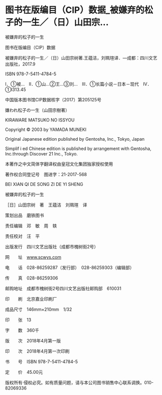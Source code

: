 # 图书在版编目（CIP）数据_被嫌弃的松子的一生／（日）山田宗...

被嫌弃的松子的一生

图书在版编目（CIP）数据

被嫌弃的松子的一生／（日）山田宗树著.王蕴洁，刘珮瑄译．—成都：四川文艺出版社，2017.9

ISBN 978-7-5411-4784-5

Ⅰ．①被…　Ⅱ．①山…②王…③刘…　Ⅲ．①长篇小说－日本－现代　Ⅳ．①I313.45

中国版本图书馆CIP数据核字（2017）第205125号

嫌われ松子の一生（山田宗樹著）

KIRAWARE MATSUKO NO ISSYOU

Copyright © 2003 by YAMADA MUNEKI

Original Japanese edition published by Gentosha, Inc., Tokyo, Japan

Simplif i ed Chinese edition is published by arrangement with Gentosha, Inc.through Discover 21 Inc., Tokyo.

本著作之中文简体字翻译权由皇冠文化集团独家授权使用

著作权合同登记号　图进字：21-2017-568

BEI XIAN QI DE SONG ZI DE YI SHENG

被嫌弃的松子的一生

［日］山田宗树　著　王蕴洁　刘珮瑄　译

策划出品　磨铁图书

责任编辑　邓　敏　周　轶

责任校对　汪　平

出版发行　四川文艺出版社（成都市槐树街2号）

网　　址　www.scwys.com

电　　话　028-86259287（发行部）　028-86259303（编辑部）

传　　真　028-86259306

邮购地址　成都市槐树街2号四川文艺出版社邮购部　610031

印　　刷　北京嘉业印刷厂

成品尺寸　146mm×210mm　1/32

印　　张　13

字　　数　360千

版　　次　2018年4月第一版

印　　次　2018年4月第一次印刷

书　　号　ISBN 978-7-5411-4784-5

定　　价　45.00元

版权所有·侵权必究。如有质量问题，请与本公司图书销售中心联系调换。010-82069336